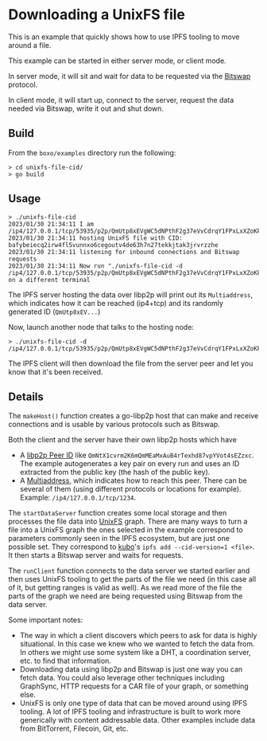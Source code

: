 # Downloading a UnixFS file

This is an example that quickly shows how to use IPFS tooling to move around a file.

This example can be started in either server mode, or client mode.

In server mode, it will sit and wait for data to be requested via the [Bitswap](https://docs.ipfs.tech/concepts/bitswap/#bitswap) protocol.

In client mode, it will start up, connect to the server, request the data needed via Bitswap, write it out and shut down.

## Build

From the `boxo/examples` directory run the following:

```
> cd unixfs-file-cid/
> go build
```

## Usage

```
> ./unixfs-file-cid
2023/01/30 21:34:11 I am /ip4/127.0.0.1/tcp/53935/p2p/QmUtp8xEVgWC5dNPthF2g37eVvCdrqY1FPxLxXZoKkPbdp
2023/01/30 21:34:11 hosting UnixFS file with CID: bafybeiecq2irw4fl5vunnxo6cegoutv4de63h7n27tekkjtak3jrvrzzhe
2023/01/30 21:34:11 listening for inbound connections and Bitswap requests
2023/01/30 21:34:11 Now run "./unixfs-file-cid -d /ip4/127.0.0.1/tcp/53935/p2p/QmUtp8xEVgWC5dNPthF2g37eVvCdrqY1FPxLxXZoKkPbdp" on a different terminal
```

The IPFS server hosting the data over libp2p will print out its `Multiaddress`, which indicates how it can be reached (ip4+tcp) and its randomly generated ID (`QmUtp8xEV...`)

Now, launch another node that talks to the hosting node:

```
> ./unixfs-file-cid -d /ip4/127.0.0.1/tcp/53935/p2p/QmUtp8xEVgWC5dNPthF2g37eVvCdrqY1FPxLxXZoKkPbdp
```

The IPFS client will then download the file from the server peer and let you know that it's been received.

## Details

The `makeHost()` function creates a go-libp2p host that can make and receive connections and is usable by various protocols such as Bitswap.

Both the client and the server have their own libp2p hosts which have 
- A [libp2p Peer ID](https://godoc.org/github.com/mikelsr/go-libp2p-peer#ID) like `QmNtX1cvrm2K6mQmMEaMxAuB4rTexhd87vpYVot4sEZzxc`. The example autogenerates a key pair on every run and uses an ID extracted from the public key (the hash of the public key).
- A [Multiaddress](https://godoc.org/github.com/multiformats/go-multiaddr), which indicates how to reach this peer. There can be several of them (using different protocols or locations for example). Example: `/ip4/127.0.0.1/tcp/1234`.

The `startDataServer` function creates some local storage and then processes the file data into [UnixFS](https://docs.ipfs.tech/concepts/file-systems/#unix-file-system-unixfs) graph.
There are many ways to turn a file into a UnixFS graph the ones selected in the example correspond to parameters commonly seen in the IPFS ecosystem, but are just one possible set. They correspond to [kubo](https://github.com/ipfs/kubo)'s `ipfs add --cid-version=1 <file>`.
It then starts a Bitswap server and waits for requests.

The `runClient` function connects to the data server we started earlier and then uses UnixFS tooling to get the parts of the file we need (in this case all of it, but getting ranges is valid as well).
As we read more of the file the parts of the graph we need are being requested using Bitswap from the data server.

Some important notes:
- The way in which a client discovers which peers to ask for data is highly situational. In this case we knew who we wanted to fetch the data from. In others we might use some system like a DHT, a coordination server, etc. to find that information.
- Downloading data using libp2p and Bitswap is just one way you can fetch data. You could also leverage other techniques including GraphSync, HTTP requests for a CAR file of your graph, or something else.
- UnixFS is only one type of data that can be moved around using IPFS tooling. A lot of IPFS tooling and infrastructure is built to work more generically with content addressable data. Other examples include data from BitTorrent, Filecoin, Git, etc.
